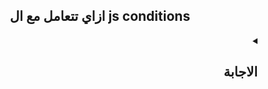 <h2 align=center>ازاي تتعامل مع ال js conditions</h2>

<details dir=rtl>
  <summary>
    <h2>الاجابة</h2>
  </summary>

لما بتكتب كود بال JavaScript أو أي لغة برمجة تانية فأحنا غالبا بنبقي محتاجين ننفذ كود بناء علي شرط معين ودا بنسميه `conditional statements`
    
أحيانا بيكون عندي conditional statements كثيره جدا بيكونولي في النهاية [if/else hell](https://www.zealousweb.com/wp-content/uploads/2021/02/image1.png) و دا طبعا بيخلي الكود غير مقروء.
    
  

  
  
  
  
  
  
  
  
  
فأنت محتاج الاول تشوف عدد ال conditional statements الي عندك لو لقيتيها 2 بس أستخدم:
    

    
<ol type='1' dir=rtl>
  <li> <a href="https://developer.mozilla.org/en-US/docs/Web/JavaScript/Reference/Statements/if...else">if...else</a> 
      <div align=center>
          <img width=50% src="https://user-images.githubusercontent.com/69124951/197768034-6cd38f8d-1c60-49ca-aae8-c47f95b5546c.png" />
       </div>
  </li>
  <li> <a href="https://developer.mozilla.org/en-US/docs/Web/JavaScript/Reference/Statements/if...else">Ternary Operator</a> 
    <div align=center>
          <img width=50% src="https://user-images.githubusercontent.com/69124951/197768594-77b4b7f7-04ce-4a06-8210-177144566e07.png" />
       </div>
  </li>
  <li> <a href="https://developer.mozilla.org/en-US/docs/Web/JavaScript/Reference/Operators/Conditional_Operator">Logical Conjunction</a>
    <div align=center>
      <img width=50% src="https://user-images.githubusercontent.com/69124951/197769573-37fc0aeb-7866-4bfd-9ffe-5c1ffe82a1ca.png" />
    </div>
  </li>
  </li>
</ol>

ولو لقيتهم اكتر من 2 استخدم:
<ol type='1' dir=rtl>
  <li><a href="https://developer.mozilla.org/en-US/docs/Web/JavaScript/Reference/Statements/switch">Switch statement</a> 
    <div align=center>
          <img width=50% src="https://user-images.githubusercontent.com/69124951/197770059-8b05280a-b3fc-4ecb-8b11-7d3218a8e625.png" />
       </div>
  </li>
  <li><a href="https://developer.mozilla.org/en-US/docs/Web/JavaScript/Reference/Operators/Object_initializer">Literal Oject </a> 
    <div align=center>
          <img width=50% src="https://user-images.githubusercontent.com/69124951/197770450-cabfb77f-e1c1-4bb4-9614-db45fe593bda.png" />
    </div>
  </li>
</ol>

</details>

